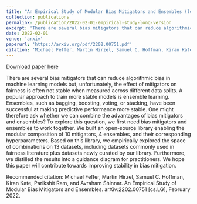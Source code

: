 ```yaml
---
title: "An Empirical Study of Modular Bias Mitigators and Ensembles (long version)"
collection: publications
permalink: /publication/2022-02-01-empirical-study-long-version
excerpt: 'There are several bias mitigators that can reduce algorithmic bias in machine learning models but, unfortunately, the effect of mitigators on fairness is often not stable when measured across different data splits. A popular approach to train more stable models is ensemble learning. Ensembles, such as bagging, boosting, voting, or stacking, have been successful at making predictive performance more stable. One might therefore ask whether we can combine the advantages of bias mitigators and ensembles? To explore this question, we first need bias mitigators and ensembles to work together. We built an open-source library enabling the modular composition of 10 mitigators, 4 ensembles, and their corresponding hyperparameters. Based on this library, we empirically explored the space of combinations on 13 datasets, including datasets commonly used in fairness literature plus datasets newly curated by our library. Furthermore, we distilled the results into a guidance diagram for practitioners. We hope this paper will contribute towards improving stability in bias mitigation.'
date: 2022-02-01
venue: 'arxiv'
paperurl: 'https://arxiv.org/pdf/2202.00751.pdf'
citation: 'Michael Feffer, Martin Hirzel, Samuel C. Hoffman, Kiran Kate, Parikshit Ram, and Avraham Shinnar. An Empirical Study of Modular Bias Mitigators and Ensembles. arXiv:2202.00751 [cs.LG], February 2022.'
---
```


<a href='https://arxiv.org/pdf/2202.00751.pdf'>Download paper here</a>

There are several bias mitigators that can reduce algorithmic bias in machine learning models but, unfortunately, the effect of mitigators on fairness is often not stable when measured across different data splits. A popular approach to train more stable models is ensemble learning. Ensembles, such as bagging, boosting, voting, or stacking, have been successful at making predictive performance more stable. One might therefore ask whether we can combine the advantages of bias mitigators and ensembles? To explore this question, we first need bias mitigators and ensembles to work together. We built an open-source library enabling the modular composition of 10 mitigators, 4 ensembles, and their corresponding hyperparameters. Based on this library, we empirically explored the space of combinations on 13 datasets, including datasets commonly used in fairness literature plus datasets newly curated by our library. Furthermore, we distilled the results into a guidance diagram for practitioners. We hope this paper will contribute towards improving stability in bias mitigation.

Recommended citation: Michael Feffer, Martin Hirzel, Samuel C. Hoffman, Kiran Kate, Parikshit Ram, and Avraham Shinnar. An Empirical Study of Modular Bias Mitigators and Ensembles. arXiv:2202.00751 [cs.LG], February 2022.